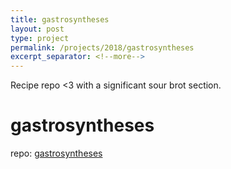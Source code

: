 ```yaml
---
title: gastrosyntheses
layout: post 
type: project 
permalink: /projects/2018/gastrosyntheses
excerpt_separator: <!--more-->
---
```


Recipe repo <3 with a significant sour brot section.

<!--more-->

# gastrosyntheses

repo: [gastrosyntheses](https://github.com/mmou/gastrosyntheses)
